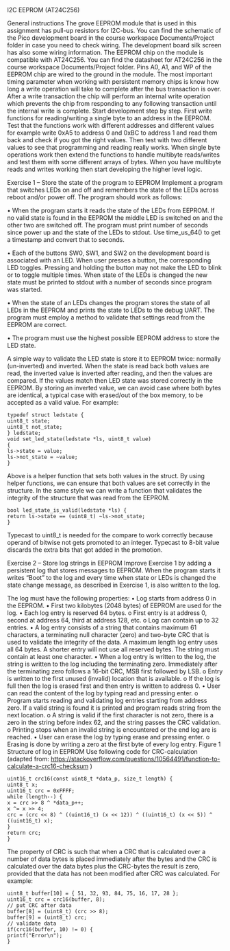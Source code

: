 I2C EEPROM (AT24C256)

General instructions
The grove EEPROM module that is used in this assignment has pull-up resistors for I2C-bus. You can find the
schematic of the Pico development board in the course workspace Documents/Project folder in case you
need to check wiring. The development board silk screen has also some wiring information.
The EEPROM chip on the module is compatible with AT24C256. You can find the datasheet for AT24C256 in
the course workspace Documents/Project folder. Pins A0, A1, and WP of the EEPROM chip are wired to the
ground in the module.
The most important timing parameter when working with persistent memory chips is know how long a
write operation will take to complete after the bus transaction is over. After a write transaction the chip
will perform an internal write operation which prevents the chip from responding to any following
transaction until the internal write is complete.
Start development step by step. First write functions for reading/writing a single byte to an address in the
EEPROM. Test that the functions work with different addresses and different values for example write 0xA5
to address 0 and 0xBC to address 1 and read them back and check if you got the right values. Then test with
two different values to see that programming and reading really works.
When single byte operations work then extend the functions to handle multibyte reads/writes and test
them with some different arrays of bytes.
When you have multibyte reads and writes working then start developing the higher level logic.



Exercise 1 – Store the state of the program to EEPROM
Implement a program that switches LEDs on and off and remembers the state of the LEDs across reboot
and/or power off. The program should work as follows:

• When the program starts it reads the state of the LEDs from EEPROM. If no valid state is found in
the EEPROM the middle LED is switched on and the other two are switched off. The program must
print number of seconds since power up and the state of the LEDs to stdout. Use time_us_64() to
get a timestamp and convert that to seconds.

• Each of the buttons SW0, SW1, and SW2 on the development board is associated with an LED.
When user presses a button, the corresponding LED toggles. Pressing and holding the button may
not make the LED to blink or to toggle multiple times. When state of the LEDs is changed the new
state must be printed to stdout with a number of seconds since program was started.

• When the state of an LEDs changes the program stores the state of all LEDs in the EEPROM and
prints the state to LEDs to the debug UART. The program must employ a method to validate that
settings read from the EEPROM are correct.

• The program must use the highest possible EEPROM address to store the LED state.

A simple way to validate the LED state is store it to EEPROM twice: normally (un-inverted) and inverted.
When the state is read back both values are read, the inverted value is inverted after reading, and then the
values are compared. If the values match then LED state was stored correctly in the EEPROM. By storing an
inverted value, we can avoid case where both bytes are identical, a typical case with erased/out of the box
memory, to be accepted as a valid value.
For example:

```
typedef struct ledstate {
uint8_t state;
uint8_t not_state;
} ledstate;
void set_led_state(ledstate *ls, uint8_t value)
{
ls->state = value;
ls->not_state = ~value;
}
```

Above is a helper function that sets both values in the struct. By using helper functions, we can ensure that
both values are set correctly in the structure. In the same style we can write a function that validates the
integrity of the structure that was read from the EEPROM.

```
bool led_state_is_valid(ledstate *ls) {
return ls->state == (uint8_t) ~ls->not_state;
}
```

Typecast to uint8_t is needed for the compare to work correctly because operand of bitwise not gets
promoted to an integer. Typecast to 8-bit value discards the extra bits that got added in the promotion.



Exercise 2 – Store log strings in EEPROM
Improve Exercise 1 by adding a persistent log that stores messages to EEPROM. When the program starts it
writes “Boot” to the log and every time when state or LEDs is changed the state change message, as
described in Exercise 1, is also written to the log.

The log must have the following properties:
• Log starts from address 0 in the EEPROM.
• First two kilobytes (2048 bytes) of EEPROM are used for the log.
• Each log entry is reserved 64 bytes.
o First entry is at address 0, second at address 64, third at address 128, etc.
o Log can contain up to 32 entries.
• A log entry consists of a string that contains maximum 61 characters, a terminating null character
(zero) and two-byte CRC that is used to validate the integrity of the data. A maximum length log
entry uses all 64 bytes. A shorter entry will not use all reserved bytes. The string must contain at
least one character.
• When a log entry is written to the log, the string is written to the log including the terminating zero.
Immediately after the terminating zero follows a 16-bit CRC, MSB first followed by LSB.
o Entry is written to the first unused (invalid) location that is available.
o If the log is full then the log is erased first and then entry is written to address 0.
• User can read the content of the log by typing read and pressing enter.
o Program starts reading and validating log entries starting from address zero. If a valid string
is found it is printed and program reads string from the next location.
o A string is valid if the first character is not zero, there is a zero in the string before index 62,
and the string passes the CRC validation.
o Printing stops when an invalid string is encountered or the end log are is reached.
• User can erase the log by typing erase and pressing enter.
o Erasing is done by writing a zero at the first byte of every log entry.
Figure 1 Structure of log in EEPROM
Use following code for CRC-calculation
(adapted from: https://stackoverflow.com/questions/10564491/function-to-calculate-a-crc16-checksum )

```
uint16_t crc16(const uint8_t *data_p, size_t length) {
uint8_t x;
uint16_t crc = 0xFFFF;
while (length--) {
x = crc >> 8 ^ *data_p++;
x ^= x >> 4;
crc = (crc << 8) ^ ((uint16_t) (x << 12)) ^ ((uint16_t) (x << 5)) ^ ((uint16_t) x);
}
return crc;
}
```

The property of CRC is such that when a CRC that is calculated over a number of data bytes is placed
immediately after the bytes and the CRC is calculated over the data bytes plus the CRC-bytes the result is
zero, provided that the data has not been modified after CRC was calculated.
For example:

```
uint8_t buffer[10] = { 51, 32, 93, 84, 75, 16, 17, 28 };
uint16_t crc = crc16(buffer, 8);
// put CRC after data
buffer[8] = (uint8_t) (crc >> 8);
buffer[9] = (uint8_t) crc;
// validate data
if(crc16(buffer, 10) != 0) {
printf("Error\n");
}
```
